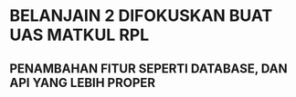 # BELANJAIN 2 DIFOKUSKAN BUAT UAS MATKUL RPL
## PENAMBAHAN FITUR SEPERTI DATABASE, DAN API YANG LEBIH PROPER